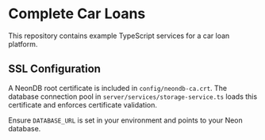# Complete Car Loans

This repository contains example TypeScript services for a car loan platform.

## SSL Configuration

A NeonDB root certificate is included in `config/neondb-ca.crt`. The database connection pool in `server/services/storage-service.ts` loads this certificate and enforces certificate validation.

Ensure `DATABASE_URL` is set in your environment and points to your Neon database.
